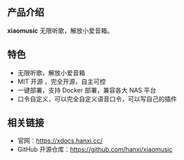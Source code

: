 ## 产品介绍

**xiaomusic** 无限听歌，解放小爱音箱。

## 特色

- 无限听歌，解放小爱音箱
- MIT 开源 ，完全开源，自主可控
- 一键部署，支持 Docker 部署，兼容各大 NAS 平台
- 口令自定义，可以完全自定义语音口令，可以写自己的插件

## 相关链接

- 官网：<https://xdocs.hanxi.cc/>
- GitHub 开源仓库：<https://github.com/hanxi/xiaomusic>
